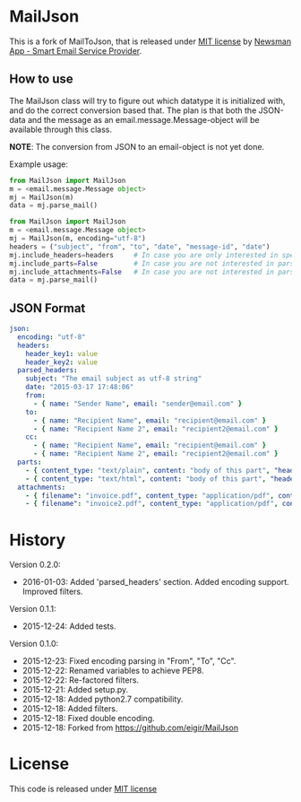 # MailJson

This is a fork of MailToJson, that is released under [MIT license](https://github.com/Newsman/MailToJson/blob/master/LICENSE) by [Newsman App - Smart Email Service Provider](https://www.newsmanapp.com).

## How to use

The MailJson class will try to figure out which datatype it is initialized with, and do the correct conversion based that. The plan is that both the JSON-data and the message as an email.message.Message-object will be available through this class.

**NOTE**: The conversion from JSON to an email-object is not yet done.

Example usage:
```python
from MailJson import MailJson
m = <email.message.Message object>
mj = MailJson(m)
data = mj.parse_mail()
```

```python
from MailJson import MailJson
m = <email.message.Message object>
mj = MailJson(m, encoding="utf-8")
headers = ("subject", "from", "to", "date", "message-id", "date")
mj.include_headers=headers     # In case you are only interested in specific headers, not all.
mj.include_parts=False         # In case you are not interested in parsing mail parts.
mj.include_attachments=False   # In case you are not interested in parsing attachments.
data = mj.parse_mail()
```


## JSON Format

```yaml
json:
  encoding: "utf-8"
  headers:
    header_key1: value
    header_key2: value
  parsed_headers:
    subject: "The email subject as utf-8 string"
    date: "2015-03-17 17:48:06"
    from:
      - { name: "Sender Name", email: "sender@email.com" }
    to:
      - { name: "Recipient Name", email: "recipient@email.com" }
      - { name: "Recipient Name 2", email: "recipient2@email.com" }
    cc:
      - { name: "Recipient Name", email: "recipient@email.com" }
      - { name: "Recipient Name 2", email: "recipient2@email.com" }
  parts:
    - { content_type: "text/plain", content: "body of this part", "headers": { "header_key1": value, "header_key2": value } }
    - { content_type: "text/html", content: "body of this part", "headers": { "header_key1": value, "header_key2": value } }
  attachments:
    - { filename": "invoice.pdf", content_type: "application/pdf", content: "base64 of binary data" }
    - { filename": "invoice2.pdf", content_type: "application/pdf", content: "base64 of binary data" }
```

# History

Version 0.2.0:

- 2016-01-03: Added 'parsed_headers' section. Added encoding support. Improved filters.

Version 0.1.1:

- 2015-12-24: Added tests.

Version 0.1.0:

- 2015-12-23: Fixed encoding parsing in "From", "To", "Cc".
- 2015-12-22: Renamed variables to achieve PEP8.
- 2015-12-22: Re-factored filters.
- 2015-12-21: Added setup.py.
- 2015-12-18: Added python2.7 compatibility.
- 2015-12-18: Added filters.
- 2015-12-18: Fixed double encoding.
- 2015-12-18: Forked from https://github.com/eigir/MailJson

# License

This code is released under [MIT license](https://github.com/Newsman/MailToJson/blob/master/LICENSE)

